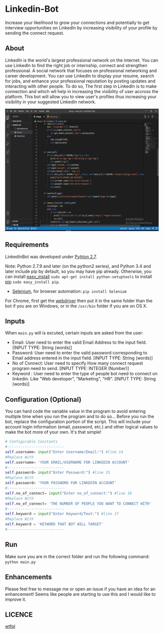 # Linkedin-Bot

Increase your likelihood to grow your connections and potentially to get interview opportunities on LinkedIn by increasing visibility of your profile by sending the connect request.

## About

LinkedIn is the world's largest professional network on the internet. You can use LinkedIn to find the right job or internship, connect and strengthen professional. A social network that focuses on professional networking and career development. You can use LinkedIn to display your resume, search for jobs, and enhance your professional reputation by posting updates and interacting with other people. To do so, The first step in LinkedIn is to make connection and which wll help in increasing the visibility of user accross the platform. This bot will allow you to view user's profiles thus increasing your visibility in your suggested LinkedIn network.
<p align="center">
  <img src="./screenshots/code.png"" alt="LinkedInBot Result" height="400">
</p>

## Requirements

LinkedInBot was developed under [Pyhton 2.7](https://www.python.org/downloads/).

Note: Python 2.7.9 and later (on the python2 series), and Python 3.4 and later include pip by default, so you may have pip already. Otherwise, you can install [easy_install](https://pythonhosted.org/setuptools/easy_install.html) `sudo apt-get install python-setuptools` to install [pip](https://pypi.python.org/pypi/pip) `sudo easy_install pip`.

- [Selenium](http://www.seleniumhq.org/), for browser automation: `pip install Selenium`

For Chrome, first get the [webdriver](https://sites.google.com/a/chromium.org/chromedriver/downloads) then put it in the same folder than the bot if you are on Windows, or in the `/usr/bin` folder if you are on OS X.

## Inputs

When `main.py` will is excuted, certain inputs are asked from the user:
- Email: User need to enter the valid Email Address to the input field. [INPUT TYPE: String (words)]
- Password: User need to enter the valid password corresponding to Email address entered in the input field. [INPUT TYPE: String (words)]
- No of Connect: User need to specify How many connect request program need to send. [INPUT TYPE: INTEGER (Number)]
- Keyword : User need to enter the type of people bot need to connect on linkedin. Like "Web developer", "Marketing", "HR". [INPUT TYPE: String (words)]


## Configuration (Optional)
You can hard code the variable value in the program to avoid entering multiple time when you run the program and to do so...
Before you run the bot, replace the configuration portion of the script. This will include your account login information (email, password, etc.) and other logical values to make the bot more of your own. It's that simple!

```python
# Configurable Constants
#--------------------------
self.username= input("Enter Username/Email:") #line 14 
#Replace With 
self.username= 'YOUR EMAIL/USERNAME FOR LINKEDIN ACCOUNT'
#--------------------------
self.password= input("Enter Password:") #line 15
#Replace With 
self.password= 'YOUR PASSWORD FOR LINKEDIN ACCOUNT'
#--------------------------
self.no_of_connect= input("Enter no_of_connect:") #line 16
#Replace With
self.no_of_connect= 'THE NUMBER OF PEOPLE YOU WANT TO CONNECT WITH'
#--------------------------
self.keyword = input("Enter Keyword/Text:") #line 17 
#Replace With 
self.keyword = 'KEYWORD THAT BOT WILL TARGET'
#--------------------------
```

## Run
Make sure you are in the correct folder and run the following command: `python main.py`

## Enhancements
Please feel free to message me or open an issue if you have an idea for an enhancement! Seems like people are starting to use this and I would like to improve it.

## LICENCE
[wtfpl](http://www.wtfpl.net/about/)
